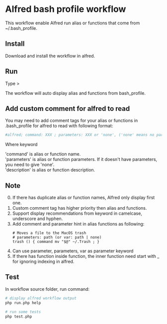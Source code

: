 # Alfred bash profile workflow
This workflow enable Alfred run alias or functions that come from ~/.bash_profile.

## Install
Download and install the workflow in alfred.

## Run
Type > 

The workflow will auto display alias and functions from bash_profile.

## Add custom comment for alfred to read
You may need to add comment tags for your alias or functions in .bash_profile for alfred to read with following format:

```bash
#alfred; command: XXX ; parameters: XXX or 'none', ('none' means no parameter); description: XXX
```
Where keyword

'command' is alias or function name.  
'parameters' is alias or function parameters. If it doesn't have parameters, you need to give 'none'.   
'description' is alias or function description.

## Note
0. If there has duplicate alias or function names, Alfred only display first one.
0. Custom comment tag has higher priority then alias and functions.
0. Support display recommendations from keyword in camelcase, underscore and hyphen.
0. Add comment and parameter hint in alias functions as following:
    ```
    # Moves a file to the MacOS trash
    # parameters: path (or var: path | none)
    trash () { command mv "$@" ~/.Trash ; }
    ```
 0. Can use parameter, parameters, var as parameter keyword
 0. If there has function inside function, the inner function need start with _ for ignoring indexing in alfred.
## Test
In workflow source folder, run command: 
```php
# display alfred workflow output
php run.php help

# run some tests
php test.php 
```
